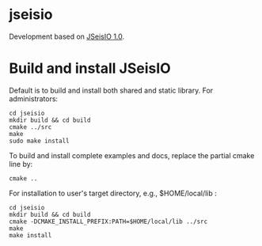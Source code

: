 # jseisio
Development based on [JSeisIO 1.0](http://jseisio.com/).

# Build and install JSeisIO

Default is to build and install both shared and static library. For administrators:
```shell
cd jseisio
mkdir build && cd build
cmake ../src
make
sudo make install
```
To build and install complete examples and docs, replace the partial cmake line by:
```shell
cmake ..
```
For installation to user's target directory, e.g., $HOME/local/lib :
```shell
cd jseisio
mkdir build && cd build
cmake -DCMAKE_INSTALL_PREFIX:PATH=$HOME/local/lib ../src 
make
make install
```
